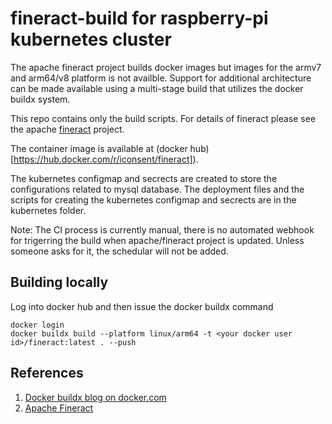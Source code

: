 # fineract-build for raspberry-pi kubernetes cluster

The apache fineract project builds docker images but images for the armv7 and arm64/v8 platform is not availble.
Support for additional architecture can be made available using a multi-stage build that utilizes the
docker buildx system.

This repo contains only the build scripts. For details of fineract please see the apache
[fineract](https://github.com/apache/fineract) project.

The container image is available at (docker hub)[https://hub.docker.com/r/iconsent/fineract]).

The kubernetes configmap and secrects are created to store the configurations related to mysql database.
The deployment files and the scripts for creating the kubernetes configmap and secrects are in the kubernetes folder.

Note: The CI process is currently manual, there is no automated webhook for trigerring the build when apache/fineract 
project is updated. Unless someone asks for it, the schedular will not be added.

## Building locally

Log into docker hub and then issue the docker buildx command

	docker login
	docker buildx build --platform linux/arm64 -t <your docker user id>/fineract:latest . --push

## References

1. [Docker buildx blog on docker.com](https://www.docker.com/blog/multi-arch-build-and-images-the-simple-way/)
2. [Apache Fineract](http://fineract.apache.org/)
